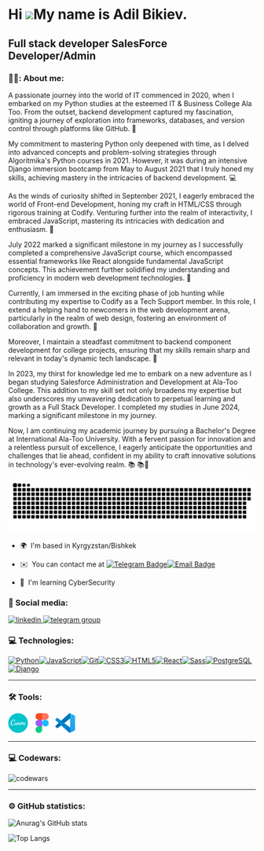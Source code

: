  Hi ![](https://user-images.githubusercontent.com/18350557/176309783-0785949b-9127-417c-8b55-ab5a4333674e.gif)My name is Adil Bikiev.
====================================================================================================================================

Full stack developer 
SalesForce Developer/Admin
--------------------

### 👨‍💻: About me:

A passionate journey into the world of IT commenced in 2020, when I embarked on my Python studies at the esteemed IT & Business College Ala Too. From the outset, backend development captured my fascination, igniting a journey of exploration into frameworks, databases, and version control through platforms like GitHub. 🚀

My commitment to mastering Python only deepened with time, as I delved into advanced concepts and problem-solving strategies through Algoritmika's Python courses in 2021. However, it was during an intensive Django immersion bootcamp from May to August 2021 that I truly honed my skills, achieving mastery in the intricacies of backend development. 💻

As the winds of curiosity shifted in September 2021, I eagerly embraced the world of Front-end Development, honing my craft in HTML/CSS through rigorous training at Codify. Venturing further into the realm of interactivity, I embraced JavaScript, mastering its intricacies with dedication and enthusiasm. 🎨

July 2022 marked a significant milestone in my journey as I successfully completed a comprehensive JavaScript course, which encompassed essential frameworks like React alongside fundamental JavaScript concepts. This achievement further solidified my understanding and proficiency in modern web development technologies. 🌟

Currently, I am immersed in the exciting phase of job hunting while contributing my expertise to Codify as a Tech Support member. In this role, I extend a helping hand to newcomers in the web development arena, particularly in the realm of web design, fostering an environment of collaboration and growth. 💼

Moreover, I maintain a steadfast commitment to backend component development for college projects, ensuring that my skills remain sharp and relevant in today's dynamic tech landscape. 🔧

In 2023, my thirst for knowledge led me to embark on a new adventure as I began studying Salesforce Administration and Development at Ala-Too College. This addition to my skill set not only broadens my expertise but also underscores my unwavering dedication to perpetual learning and growth as a Full Stack Developer. I completed my studies in June 2024, marking a significant milestone in my journey.

Now, I am continuing my academic journey by pursuing a Bachelor's Degree at International Ala-Too University. With a fervent passion for innovation and a relentless pursuit of excellence, I eagerly anticipate the opportunities and challenges that lie ahead, confident in my ability to craft innovative solutions in technology's ever-evolving realm. 📚 📚🌱

<p align="center">
 <img width="600" src="icons/snake.svg" alt="snake"/>
</p>

*   🌍  I'm based in Kyrgyzstan/Bishkek
*   ✉️  You can contact me at [![Telegram Badge](https://img.shields.io/badge/Telegram%20%20-8A2BE2)](https://t.me/b_adiI)[![Email Badge](https://img.shields.io/badge/b2adilg-@gmail.com-blue)](mailto:b2adilg@gmail.com)

*   🧠  I'm learning CyberSecurity

### 🤝 Social media:
<div id="badges">
    <a href="https://www.linkedin.com/in/%D0%B0%D0%B4%D0%B8%D0%BB%D1%8C-%D0%B1%D0%B8%D0%BA%D0%B8%D0%B5%D0%B2-421624298/" target="_blank">
      <img src="https://cdn-icons-png.flaticon.com/512/2504/2504799.png" width="40" height="40" alt="linkedin" />
    </a>
    <a href="https://t.me/b_adiI" target="_blank">
      <img src="https://cdn-icons-png.flaticon.com/512/2111/2111646.png" width="40" height="40" alt="telegram group" />
    </a>
</div>

### 💻 Technologies:

<p align="left">
    <a href="https://www.python.org/" target="_blank" rel="noreferrer"><img src="https://raw.githubusercontent.com/danielcranney/readme-generator/main/public/icons/skills/python-colored.svg" width="36" height="36" alt="Python" /></a><a href="https://developer.mozilla.org/en-US/docs/Web/JavaScript" target="_blank" rel="noreferrer"><img src="https://raw.githubusercontent.com/danielcranney/readme-generator/main/public/icons/skills/javascript-colored.svg" width="36" height="36" alt="JavaScript" /></a><a href="https://git-scm.com/" target="_blank" rel="noreferrer"><img src="https://raw.githubusercontent.com/danielcranney/readme-generator/main/public/icons/skills/git-colored.svg" width="36" height="36" alt="Git" /></a><a href="https://www.w3.org/TR/CSS/#css" target="_blank" rel="noreferrer"><img src="https://raw.githubusercontent.com/danielcranney/readme-generator/main/public/icons/skills/css3-colored.svg" width="36" height="36" alt="CSS3" /></a><a href="https://developer.mozilla.org/en-US/docs/Glossary/HTML5" target="_blank" rel="noreferrer"><img src="https://raw.githubusercontent.com/danielcranney/readme-generator/main/public/icons/skills/html5-colored.svg" width="36" height="36" alt="HTML5" /></a><a href="https://reactjs.org/" target="_blank" rel="noreferrer"><img src="https://raw.githubusercontent.com/danielcranney/readme-generator/main/public/icons/skills/react-colored.svg" width="36" height="36" alt="React" /></a><a href="https://sass-lang.com/" target="_blank" rel="noreferrer"><img src="https://raw.githubusercontent.com/danielcranney/readme-generator/main/public/icons/skills/sass-colored.svg" width="36" height="36" alt="Sass" /></a><a href="https://www.postgresql.org/" target="_blank" rel="noreferrer"><img src="https://raw.githubusercontent.com/danielcranney/readme-generator/main/public/icons/skills/postgresql-colored.svg" width="36" height="36" alt="PostgreSQL" /></a><a href="https://www.djangoproject.com/" target="_blank" rel="noreferrer"><img src="https://raw.githubusercontent.com/danielcranney/readme-generator/main/public/icons/skills/django-colored.svg" width="36" height="36" alt="Django" /></a>
</p>

---

### 🛠 Tools:

<div>
  <img src="https://github.com/devicons/devicon/blob/master/icons/canva/canva-original.svg" title="canva" alt="canva" width="40" height="40"/>&nbsp;
  <img src="https://github.com/devicons/devicon/blob/master/icons/figma/figma-original.svg" title="figma" alt="figma" width="40" height="40"/>&nbsp;
  <img src="https://github.com/devicons/devicon/blob/master/icons/vscode/vscode-original.svg" title="figma" alt="figma" width="40" height="40"/>&nbsp;  
</div>

---

### 💻 Codewars:
![codewars](https://www.codewars.com/users/EMMMABK/badges/large)

---


### ⚙️ GitHub statistics:

![Anurag's GitHub stats](https://github-readme-stats.vercel.app/api?username=EMMMABK&show_icons=true&theme=transparent)

![Top Langs](https://github-readme-stats.vercel.app/api/top-langs/?username=EMMMABK&hide_progress=true)

